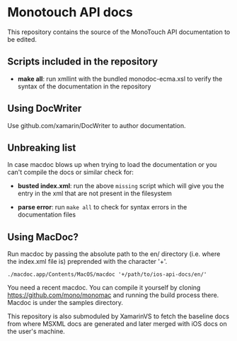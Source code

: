 Monotouch API docs
==========

This repository contains the source of the MonoTouch API documentation
to be edited.

Scripts included in the repository
----------

  - **make all**: run xmllint with the bundled monodoc-ecma.xsl to
      verify the syntax of the documentation in the repository

Using DocWriter
---------------

Use github.com/xamarin/DocWriter to author documentation.   

Unbreaking list
----------

In case macdoc blows up when trying to load the documentation or you can't compile the docs or similar check for:

  - **busted index.xml**: run the above `missing` script which will
      give you the entry in the xml that are not present in the
      filesystem

  - **parse error**: run `make all` to check for syntax errors in the
      documentation files

Using MacDoc?
---------------

Run macdoc by passing the absolute path to the en/ directory
(i.e. where the index.xml file is) preprended with the character '+'.

    ./macdoc.app/Contents/MacOS/macdoc '+/path/to/ios-api-docs/en/'

You need a recent macdoc. You can compile it yourself by cloning
https://github.com/mono/monomac and running the build process
there. Macdoc is under the samples directory.


This repository is also submoduled by XamarinVS to fetch the baseline docs from where MSXML docs are generated and later merged with iOS docs on the user's machine.
